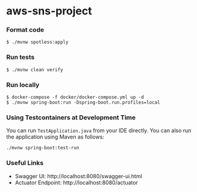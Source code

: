 # aws-sns-project

### Format code

```shell
$ ./mvnw spotless:apply
```

### Run tests

```shell
$ ./mvnw clean verify
```

### Run locally

```shell
$ docker-compose -f docker/docker-compose.yml up -d
$ ./mvnw spring-boot:run -Dspring-boot.run.profiles=local
```

### Using Testcontainers at Development Time
You can run `TestApplication.java` from your IDE directly.
You can also run the application using Maven as follows:

```shell
./mvnw spring-boot:test-run
```


### Useful Links
* Swagger UI: http://localhost:8080/swagger-ui.html
* Actuator Endpoint: http://localhost:8080/actuator
